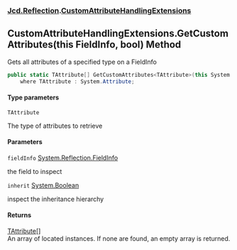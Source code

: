 ### [Jcd.Reflection](Jcd.Reflection.md 'Jcd.Reflection').[CustomAttributeHandlingExtensions](CustomAttributeHandlingExtensions.md 'Jcd.Reflection.CustomAttributeHandlingExtensions')

## CustomAttributeHandlingExtensions.GetCustomAttributes<TAttribute>(this FieldInfo, bool) Method

Gets all attributes of a specified type on a FieldInfo

```csharp
public static TAttribute[] GetCustomAttributes<TAttribute>(this System.Reflection.FieldInfo fieldInfo, bool inherit=false)
    where TAttribute : System.Attribute;
```

#### Type parameters

<a name='Jcd.Reflection.CustomAttributeHandlingExtensions.GetCustomAttributes_TAttribute_(thisSystem.Reflection.FieldInfo,bool).TAttribute'></a>

`TAttribute`

The type of attributes to retrieve

#### Parameters

<a name='Jcd.Reflection.CustomAttributeHandlingExtensions.GetCustomAttributes_TAttribute_(thisSystem.Reflection.FieldInfo,bool).fieldInfo'></a>

`fieldInfo` [System.Reflection.FieldInfo](https://docs.microsoft.com/en-us/dotnet/api/System.Reflection.FieldInfo 'System.Reflection.FieldInfo')

the field to inspect

<a name='Jcd.Reflection.CustomAttributeHandlingExtensions.GetCustomAttributes_TAttribute_(thisSystem.Reflection.FieldInfo,bool).inherit'></a>

`inherit` [System.Boolean](https://docs.microsoft.com/en-us/dotnet/api/System.Boolean 'System.Boolean')

inspect the inheritance hierarchy

#### Returns

[TAttribute](CustomAttributeHandlingExtensions.GetCustomAttributes.vmyclljHXjr8fIEDfDeVSg.md#Jcd.Reflection.CustomAttributeHandlingExtensions.GetCustomAttributes_TAttribute_(thisSystem.Reflection.FieldInfo,bool).TAttribute 'Jcd.Reflection.CustomAttributeHandlingExtensions.GetCustomAttributes<TAttribute>(this System.Reflection.FieldInfo, bool).TAttribute')[[]](https://docs.microsoft.com/en-us/dotnet/api/System.Array 'System.Array')  
An array of located <typeparamre name="TAttribute"/> instances. If none are found, an empty array is returned.